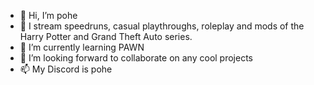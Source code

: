 - 👋 Hi, I’m pohe
- 👀 I stream speedruns, casual playthroughs, roleplay and mods of the Harry Potter and Grand Theft Auto series.
- 🌱 I’m currently learning PAWN
- 💞️ I’m looking forward to collaborate on any cool projects
- 📫 My Discord is pohe

<!---
pohemane/pohemane is a ✨ special ✨ repository because its `README.md` (this file) appears on your GitHub profile.
You can click the Preview link to take a look at your changes.
--->
